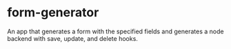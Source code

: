 form-generator
==============

An app that generates a form with the specified fields and generates a node backend with save, update, and delete hooks.
